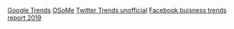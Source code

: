 [Google Trends](https://trends.google.fr/trends/?geo=FR)
[OSoMe](https://osome.iuni.iu.edu/)
[Twitter Trends unofficial](https://trends24.in/)
[Facebook buisness trends report 2019](https://www.facebook.com/business/news/insights/2019-topics-and-trends-report)
